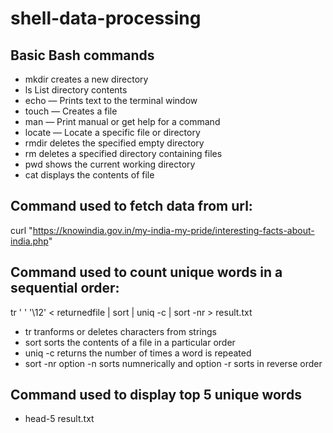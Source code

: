 # shell-data-processing
## Basic Bash commands
- mkdir creates a new directory
- ls List directory contents
- echo — Prints text to the terminal window
- touch — Creates a file
- man — Print manual or get help for a command
- locate — Locate a specific file or directory
- rmdir deletes the specified empty directory
- rm deletes a specified directory containing files
- pwd shows the current working directory
- cat displays the contents of file
## Command used to fetch data from url:
curl "https://knowindia.gov.in/my-india-my-pride/interesting-facts-about-india.php"
## Command used to count unique words in a sequential order:
tr ' ' '\12' < returnedfile | sort | uniq -c | sort -nr > result.txt

- tr tranforms or deletes characters from strings
- sort sorts the contents of a file in a particular order
- uniq -c returns the number of times a word is repeated
- sort -nr option -n sorts numnerically and option -r sorts in reverse order
## Command used to display top 5 unique words
- head-5 result.txt

